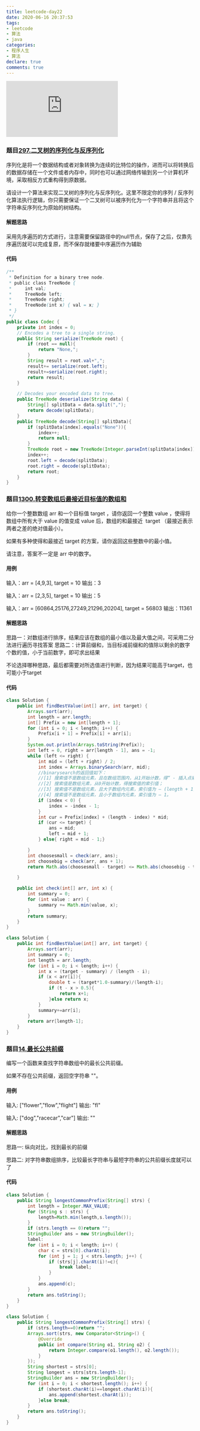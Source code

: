 ```yaml
---
title: leetcode-day22
date: 2020-06-16 20:37:53
tags:
- leetcode
- 算法
- java
categories:
- 程序人生
- 算法
declare: true
comments: true
---
```


![图片](http://api.mtyqx.cn/api/random.php?789)
<!-- more -->


### 题目[297.二叉树的序列化与反序列化](https://leetcode-cn.com/problems/serialize-and-deserialize-binary-tree/)
序列化是将一个数据结构或者对象转换为连续的比特位的操作，进而可以将转换后的数据存储在一个文件或者内存中，同时也可以通过网络传输到另一个计算机环境，采取相反方式重构得到原数据。

请设计一个算法来实现二叉树的序列化与反序列化。这里不限定你的序列 / 反序列化算法执行逻辑，你只需要保证一个二叉树可以被序列化为一个字符串并且将这个字符串反序列化为原始的树结构。


#### 解题思路
采用先序遍历的方式进行，注意需要保留路径中的null节点，保存了之后，仅靠先序遍历就可以完成复原，而不保存就绪要中序遍历作为辅助

#### 代码
```java
/**
 * Definition for a binary tree node.
 * public class TreeNode {
 *     int val;
 *     TreeNode left;
 *     TreeNode right;
 *     TreeNode(int x) { val = x; }
 * }
 */
public class Codec {
    private int index = 0;
    // Encodes a tree to a single string.
    public String serialize(TreeNode root) {
        if (root == null){
            return "None,";
        }
        String result = root.val+",";
        result+= serialize(root.left);
        result+=serialize(root.right);
        return result;
    }

    // Decodes your encoded data to tree.
    public TreeNode deserialize(String data) {
        String[] splitData = data.split(",");
        return decode(splitData);
    }
    public TreeNode decode(String[] splitData){
        if (splitData[index].equals("None")){
            index++;
            return null;
        }
        TreeNode root = new TreeNode(Integer.parseInt(splitData[index]));
        index++;
        root.left = decode(splitData);
        root.right = decode(splitData);
        return root;
    }
}
```

### 题目[1300.转变数组后最接近目标值的数组和](https://leetcode-cn.com/problems/sum-of-mutated-array-closest-to-target/)
给你一个整数数组 arr 和一个目标值 target ，请你返回一个整数 value ，使得将数组中所有大于 value 的值变成 value 后，数组的和最接近  target （最接近表示两者之差的绝对值最小）。

如果有多种使得和最接近 target 的方案，请你返回这些整数中的最小值。

请注意，答案不一定是 arr 中的数字。

#### 用例
输入：arr = [4,9,3], target = 10
输出：3

输入：arr = [2,3,5], target = 10
输出：5

输入：arr = [60864,25176,27249,21296,20204], target = 56803
输出：11361
#### 解题思路
思路一：对数组进行排序，结果应该在数组的最小值以及最大值之间，可采用二分法进行遍历寻找答案
思路二：计算前缀和，当目标减前缀和的值除以剩余的数字个数的值，小于当前数字，即可求出结果

不论选择哪种思路，最后都需要对所选值进行判断，因为结果可能高于target，也可能小于target


#### 代码
```java
class Solution {
    public int findBestValue(int[] arr, int target) {
        Arrays.sort(arr);
        int length = arr.length;
        int[] Prefix = new int[length + 1];
        for (int i = 0; i < length; i++) {
            Prefix[i + 1] = Prefix[i] + arr[i];
        }
        System.out.println(Arrays.toString(Prefix));
        int left = 0, right = arr[length - 1], ans = -1;
        while (left <= right) {
            int mid = (left + right) / 2;
            int index = Arrays.binarySearch(arr, mid);
            //binarysearch的返回值如下：
            //[1] 搜索值不是数组元素，且在数组范围内，从1开始计数，得“ - 插入点索引值”；
            //[2] 搜索值是数组元素，从0开始计数，得搜索值的索引值；
            //[3] 搜索值不是数组元素，且大于数组内元素，索引值为 – (length + 1);
            //[4] 搜索值不是数组元素，且小于数组内元素，索引值为 – 1。
            if (index < 0) {
                index = -index - 1;
            }
            int cur = Prefix[index] + (length - index) * mid;
            if (cur <= target) {
                ans = mid;
                left = mid + 1;
            } else{ right = mid - 1;}

        }
        int choosesmall = check(arr, ans);
        int choosebig = check(arr, ans + 1);
        return Math.abs(choosesmall - target) <= Math.abs(choosebig - target) ? ans : ans + 1;

    }

    public int check(int[] arr, int x) {
        int summary = 0;
        for (int value : arr) {
            summary += Math.min(value, x);
        }
        return summary;
    }
}
```
```java
class Solution {
    public int findBestValue(int[] arr, int target) {
        Arrays.sort(arr);
        int summary = 0;
        int length = arr.length;
        for (int i = 0; i < length; i++) {
            int x = (target - summary) / (length - i);
            if (x < arr[i]){
                double t = (target*1.0-summary)/(length-i);
                if (t - x > 0.5){
                    return x+1;
                }else return x;
            }
            summary+=arr[i];
        }
        return arr[length-1];
    }
}
```

### 题目[14.最长公共前缀](https://leetcode-cn.com/problems/longest-common-prefix/)
编写一个函数来查找字符串数组中的最长公共前缀。

如果不存在公共前缀，返回空字符串 ""。
#### 用例
输入: ["flower","flow","flight"]
输出: "fl"

输入: ["dog","racecar","car"]
输出: ""
#### 解题思路
思路一: 纵向对比，找到最长的前缀

思路二: 对字符串数组排序，比较最长字符串与最短字符串的公共前缀长度就可以了


#### 代码
```java
class Solution {
    public String longestCommonPrefix(String[] strs) {
        int length = Integer.MAX_VALUE;
        for (String s : strs) {
            length=Math.min(length,s.length());
        }
        if (strs.length == 0)return "";
        StringBuilder ans = new StringBuilder();
        label:
        for (int i = 0; i < length; i++) {
            char c = strs[0].charAt(i);
            for (int j = 1; j < strs.length; j++) {
                if (strs[j].charAt(i)!=c){
                    break label;
                }
            }
            ans.append(c);
        }
        return ans.toString();
    }
}
```

```java
class Solution {
    public String longestCommonPrefix(String[] strs) {
        if (strs.length==0)return "";
        Arrays.sort(strs, new Comparator<String>() {
            @Override
            public int compare(String o1, String o2) {
                return Integer.compare(o1.length(), o2.length());
            }
        });
        String shortest = strs[0];
        String longest = strs[strs.length-1];
        StringBuilder ans = new StringBuilder();
        for (int i = 0; i < shortest.length(); i++) {
            if (shortest.charAt(i)==longest.charAt(i)){
                ans.append(shortest.charAt(i));
            }else break;
        }
        return ans.toString();
    }
}
```
